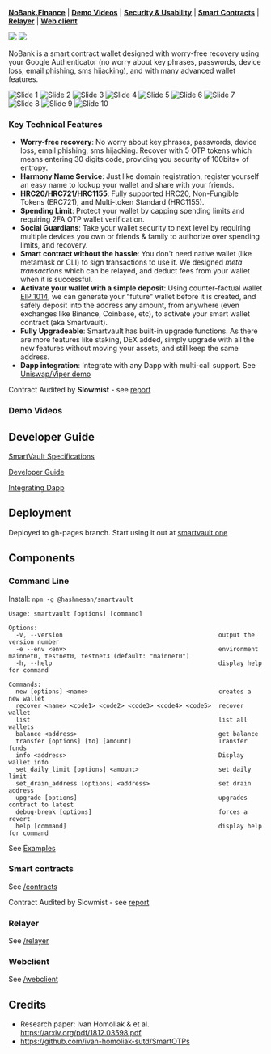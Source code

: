 [**NoBank.Finance**](https://no-bank.finance) |
[**Demo Videos**](#demo-videos) |
[**Security & Usability**](#security--usabilities) |
[**Smart Contracts**](#smart-contracts) |
[**Relayer**](#relayer) |
[**Web client**](#Webclient)

[![](https://github.com/hashmesan/harmony-totp/actions/workflows/webclient.yml/badge.svg?branch=develop)](https://github.com/hashmesan/harmony-totp/actions/workflows/webclient.yml)
[![](https://github.com/adirery/nobank/actions/workflows/heroku.yml/badge.svg?branch=develop)](https://github.com/adirery/nobank/actions/workflows/heroku.yml)

</p>

NoBank is a smart contract wallet designed with worry-free recovery using your Google Authenticator (no worry about key phrases, passwords, device loss, email phishing, sms hijacking), and with many advanced wallet features.

![Slide 1](docs/Slide1.png)
![Slide 2](docs/Slide2.png)
![Slide 3](docs/Slide3.png)
![Slide 4](docs/Slide4.png)
![Slide 5](docs/Slide5.png)
![Slide 6](docs/Slide6.png)
![Slide 7](docs/Slide7.png)
![Slide 8](docs/Slide8.png)
![Slide 9](docs/Slide9.png)
![Slide 10](docs/Slide10.png)

### Key Technical Features

- **Worry-free recovery**: No worry about key phrases, passwords, device loss, email phishing, sms hijacking. Recover with 5 OTP tokens which means entering 30 digits code, providing you security of 100bits+ of entropy.
- **Harmony Name Service**: Just like domain registration, register yourself an easy name to lookup your wallet and share with your friends.
- **HRC20/HRC721/HRC1155**: Fully supported HRC20, Non-Fungible Tokens (ERC721), and Multi-token Standard (HRC1155).
- **Spending Limit**: Protect your wallet by capping spending limits and requiring 2FA OTP wallet verification.
- **Social Guardians**: Take your wallet security to next level by requiring multiple devices you own or friends & family to authorize over spending limits, and recovery.
- **Smart contract without the hassle**: You don't need native wallet (like metamask or CLI) to sign transactions to use it. We designed _meta transactions_ which can be relayed, and deduct fees from your wallet when it is successful.
- **Activate your wallet with a simple deposit**: Using counter-factual wallet [EIP 1014](https://eips.ethereum.org/EIPS/eip-1014), we can generate your "future" wallet before it is created, and safely deposit into the address any amount, from anywhere (even exchanges like Binance, Coinbase, etc), to activate your smart wallet contract (aka Smartvault).
- **Fully Upgradeable**: Smartvault has built-in upgrade functions. As there are more features like staking, DEX added, simply upgrade with all the new features without moving your assets, and still keep the same address.
- **Dapp integration**: Integrate with any Dapp with multi-call support. See [Uniswap/Viper demo](https://github.com/hashmesan/harmony-totp/wiki/Integrating-DAPP)

Contract Audited by **Slowmist** - see [report](/audit/SlowMist%20Audit%20Report.pdf)

### Demo Videos

## Developer Guide

[SmartVault Specifications](https://github.com/hashmesan/harmony-totp/wiki/SmartVault-Specifications)

[Developer Guide](https://github.com/hashmesan/harmony-totp/wiki/Developer-Guide)

[Integrating Dapp](https://github.com/hashmesan/harmony-totp/wiki/Integrating-DAPP)

## Deployment

Deployed to gh-pages branch.
Start using it out at [smartvault.one](https://smartvaule.one)

## Components

### Command Line

Install: `npm -g @hashmesan/smartvault`

```
Usage: smartvault [options] [command]

Options:
  -V, --version                                           output the version number
  -e --env <env>                                          environment mainnet0, testnet0, testnet3 (default: "mainnet0")
  -h, --help                                              display help for command

Commands:
  new [options] <name>                                    creates a new wallet
  recover <name> <code1> <code2> <code3> <code4> <code5>  recover wallet
  list                                                    list all wallets
  balance <address>                                       get balance
  transfer [options] [to] [amount]                        Transfer funds
  info <address>                                          Display wallet info
  set_daily_limit [options] <amount>                      set daily limit
  set_drain_address [options] <address>                   set drain address
  upgrade [options]                                       upgrades contract to latest
  debug-break [options]                                   forces a revert
  help [command]                                          display help for command
```

See [Examples](https://github.com/hashmesan/harmony-totp/wiki/CLI-Examples)

### Smart contracts

See [/contracts](/contracts/README.md)

Contract Audited by Slowmist - see [report](/audit/SlowMist%20Audit%20Report.pdf)

### Relayer

See [/relayer](/relayer/README.md)

### Webclient

See [/webclient](/webclient/README.md)

## Credits

- Research paper: Ivan Homoliak & et al. https://arxiv.org/pdf/1812.03598.pdf
- https://github.com/ivan-homoliak-sutd/SmartOTPs
